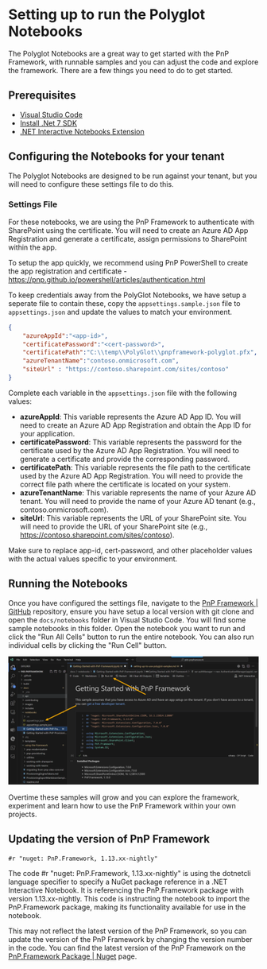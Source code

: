 # Setting up to run the Polyglot Notebooks

The Polyglot Notebooks are a great way to get started with the PnP Framework, with runnable samples and you can adjust the code and explore the framework. There are a few things you need to do to get started.

## Prerequisites

- [Visual Studio Code](https://code.visualstudio.com/)
- [Install .Net 7 SDK](https://dotnet.microsoft.com/en-us/download)
- [.NET Interactive Notebooks Extension](https://marketplace.visualstudio.com/items?itemName=ms-dotnettools.dotnet-interactive-vscode)

## Configuring the Notebooks for your tenant

The Polyglot Notebooks are designed to be run against your tenant, but you will need to configure these settings file to do this.

### Settings File

 For these notebooks, we are using the PnP Framework to authenticate with SharePoint using the certificate. You will need to create an Azure AD App Registration and generate a certificate, assign permissions to SharePoint within the app.

To setup the app quickly, we recommend using PnP PowerShell to create the app registration and certificate - https://pnp.github.io/powershell/articles/authentication.html

To keep credentials away from the PolyGlot Notebooks, we have setup a seperate file to contain these, copy the `appsettings.sample.json` file to `appsettings.json` and update the values to match your environment.

```json
{
    "azureAppId":"<app-id>",
    "certificatePassword":"<cert-password>",
    "certificatePath":"C:\\temp\\PolyGlot\\pnpframework-polyglot.pfx",
    "azureTenantName":"contoso.onmicrosoft.com",
    "siteUrl" : "https://contoso.sharepoint.com/sites/contoso"
}

```

Complete each variable in the `appsettings.json` file with the following values:

- **azureAppId**: This variable represents the Azure AD App ID. You will need to create an Azure AD App Registration and obtain the App ID for your application.
- **certificatePassword**: This variable represents the password for the certificate used by the Azure AD App Registration. You will need to generate a certificate and provide the corresponding password.
- **certificatePath**: This variable represents the file path to the certificate used by the Azure AD App Registration. You will need to provide the correct file path where the certificate is located on your system.
- **azureTenantName**: This variable represents the name of your Azure AD tenant. You will need to provide the name of your Azure AD tenant (e.g., contoso.onmicrosoft.com).
- **siteUrl**: This variable represents the URL of your SharePoint site. You will need to provide the URL of your SharePoint site (e.g., https://contoso.sharepoint.com/sites/contoso).

Make sure to replace app-id, cert-password, and other placeholder values with the actual values specific to your environment.


## Running the Notebooks

Once you have configured the settings file, navigate to the [PnP Framework | GitHub](https://github.com/pnp/pnpframework) repository, ensure you have setup a local version with git clone and open the `docs/notebooks` folder in Visual Studio Code. You will find some sample notebooks in this folder. Open the notebook you want to run and click the "Run All Cells" button to run the entire notebook. You can also run individual cells by clicking the "Run Cell" button.

![Image of screenshot of Polyglot setup](../images/polyglot-running-screenshot.png)

Overtime these samples will grow and you can explore the framework, experiment and learn how to use the PnP Framework within your own projects.

## Updating the version of PnP Framework

```dotnetcli
#r "nuget: PnP.Framework, 1.13.xx-nightly"
```

The code #r "nuget: PnP.Framework, 1.13.xx-nightly" is using the dotnetcli language specifier to specify a NuGet package reference in a .NET Interactive Notebook. It is referencing the PnP.Framework package with version 1.13.xx-nightly. This code is instructing the notebook to import the PnP.Framework package, making its functionality available for use in the notebook.

This may not reflect the latest version of the PnP Framework, so you can update the version of the PnP Framework by changing the version number in the code. You can find the latest version of the PnP Framework on the [PnP.Framework Package | Nuget](https://www.nuget.org/packages/PnP.Framework) page.

